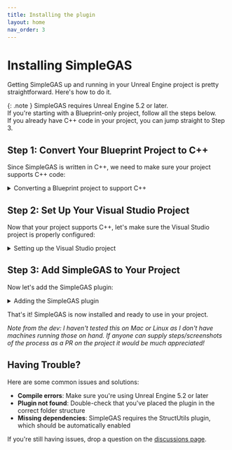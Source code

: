 ```yaml
---
title: Installing the plugin
layout: home
nav_order: 3
---
```


# Installing SimpleGAS

Getting SimpleGAS up and running in your Unreal Engine project is pretty straightforward. Here's how to do it.

{: .note }
SimpleGAS requires Unreal Engine 5.2 or later.  
If you're starting with a Blueprint-only project, follow all the steps below.  
If you already have C++ code in your project, you can jump straight to Step 3.

## Step 1: Convert Your Blueprint Project to C++

Since SimpleGAS is written in C++, we need to make sure your project supports C++ code:

<details markdown="1">
  <summary>Converting a Blueprint project to support C++</summary>

Blueprint projects don't come with Visual Studio solution files or C++ support by default, so we need to add a C++ class to generate these files.

1. Go to **File** > **New C++ Class**
2. In the **Add C++ Class** window:
   - Choose **None (Empty Class)** or something simple like **Actor**
   - Click **Next**
   - Name your class anything you like (e.g., `MyCppClass`)
   - Click **Create Class**
3. Wait for Unreal to compile the C++ code - this creates all the necessary Visual Studio files
4. Once it's done, close the editor

</details>

## Step 2: Set Up Your Visual Studio Project

Now that your project supports C++, let's make sure the Visual Studio project is properly configured:

<details markdown="1">
  <summary>Setting up the Visual Studio project</summary>

1. Go to your project folder in File Explorer
2. **Right-click on your .uproject file** and select **Generate Visual Studio project files** 
   - On Windows, you might need to click "Show more options" to see this
3. Open the newly generated **.sln** file in **Visual Studio** (or Rider if you prefer)
4. In Visual Studio:
   - Set the build configuration to **Development Editor**
   - Build the project (Ctrl+Shift+B)

</details>

## Step 3: Add SimpleGAS to Your Project

Now let's add the SimpleGAS plugin:

<details markdown="1">
  <summary>Adding the SimpleGAS plugin</summary>

1. [Download or clone the SimpleGAS repository](https://github.com/strayTrain/SimpleGameplayAbilitySystem) and place it in your project's Plugins folder
   - If your project doesn't have a Plugins folder yet, create one
   - For example, if your project is at `C:\Projects\MyGame`, place SimpleGAS in `C:\Projects\MyGame\Plugins\SimpleGameplayAbilitySystem`
   - ![windows example of the project folder](../images/installed_plugin_directory.png)
2. Rebuild your project and launch the editor
3. The plugin should be enabled by default, but you can verify by going to **Edit** > **Plugins** and searching for "SimpleGameplayAbilitySystem"

</details>

That's it! SimpleGAS is now installed and ready to use in your project.

*Note from the dev: I haven't tested this on Mac or Linux as I don't have machines running those on hand. If anyone can supply steps/screenshots of the process as a PR on the project it would be much appreciated!*

## Having Trouble?

Here are some common issues and solutions:

- **Compile errors**: Make sure you're using Unreal Engine 5.2 or later
- **Plugin not found**: Double-check that you've placed the plugin in the correct folder structure
- **Missing dependencies**: SimpleGAS requires the StructUtils plugin, which should be automatically enabled

If you're still having issues, drop a question on the [discussions page](https://github.com/strayTrain/SimpleGameplayAbilitySystem/discussions).